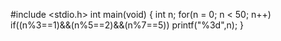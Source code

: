 #include <stdio.h>
int main(void)
{
	int n;
	for(n = 0; n < 50; n++)
	if((n%3==1)&&(n%5==2)&&(n%7==5))
	printf("%3d",n);
}